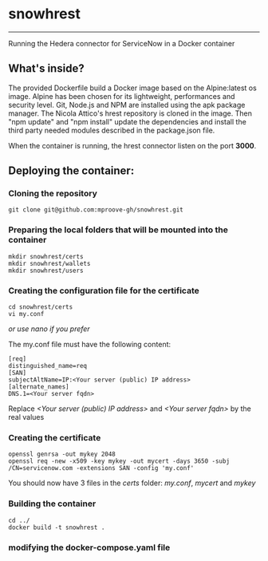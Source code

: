 # snowhrest

---
Running the Hedera connector for ServiceNow in a Docker container

## What's inside?

The provided Dockerfile build a Docker image based on the Alpine:latest os image. Alpine has been chosen for its lightweight, performances and security level.
Git, Node.js and NPM are installed using the apk package manager.
The Nicola Attico's hrest repository is cloned in the image.
Then "npm update" and "npm install" update the dependencies and install the third party needed modules described in the package.json file. 

When the container is running, the hrest connector listen on the port **3000**.

## Deploying the container:

### Cloning the repository

`git clone git@github.com:mproove-gh/snowhrest.git`

### Preparing the local folders that will be mounted into the container

```
mkdir snowhrest/certs
mkdir snowhrest/wallets
mkdir snowhrest/users
```

### Creating the configuration file for the certificate

```
cd snowhrest/certs
vi my.conf
```

*or use nano if you prefer*

The my.conf file must have the following content:  
```
[req]  
distinguished_name=req  
[SAN]  
subjectAltName=IP:<Your server (public) IP address>  
[alternate_names]  
DNS.1=<Your server fqdn>
```  
Replace *\<Your server (public) IP address\>* and *\<Your server fqdn\>* by the real values

### Creating the certificate  

```
openssl genrsa -out mykey 2048
openssl req -new -x509 -key mykey -out mycert -days 3650 -subj /CN=servicenow.com -extensions SAN -config 'my.conf'
```
You should now have 3 files in the *certs* folder: *my.conf*, *mycert* and *mykey*

### Building the container
```
cd ../
docker build -t snowhrest .
```

### modifying the docker-compose.yaml file
